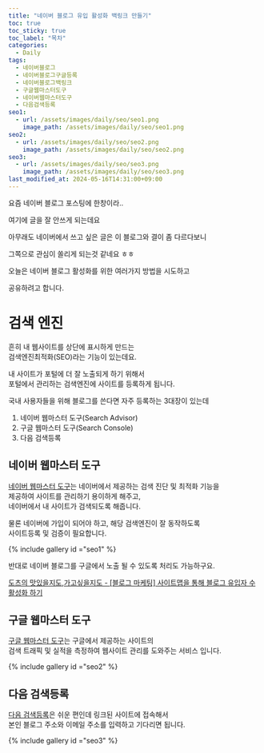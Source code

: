 ```yaml
---
title: "네이버 블로그 유입 활성화 백링크 만들기"
toc: true
toc_sticky: true
toc_label: "목차"
categories:
  - Daily
tags:
  - 네이버블로그
  - 네이버블로그구글등록
  - 네이버블로그백링크
  - 구글웹마스터도구
  - 네이버웹마스터도구
  - 다음검색등록
seo1:
  - url: /assets/images/daily/seo/seo1.png
    image_path: /assets/images/daily/seo/seo1.png
seo2:
  - url: /assets/images/daily/seo/seo2.png
    image_path: /assets/images/daily/seo/seo2.png
seo3:
  - url: /assets/images/daily/seo/seo3.png
    image_path: /assets/images/daily/seo/seo3.png
last_modified_at: 2024-05-16T14:31:00+09:00
---
```


요즘 네이버 블로그 포스팅에 한창이라..

여기에 글을 잘 안쓰게 되는데요

아무래도 네이버에서 쓰고 싶은 글은 이 블로그와 결이 좀 다르다보니

그쪽으로 관심이 쏠리게 되는것 같네요 ㅎㅎ

오늘은 네이버 블로그 활성화를 위한 여러가지 방법을 시도하고

공유하려고 합니다.

# 검색 엔진

흔히 내 웹사이트를 상단에 표시하게 만드는  
검색엔진최적화(SEO)라는 기능이 있는데요.

내 사이트가 포털에 더 잘 노출되게 하기 위해서  
포털에서 관리하는 검색엔진에 사이트를 등록하게 됩니다.

국내 사용자들을 위해 블로그를 쓴다면 자주 등록하는 3대장이 있는데

1. 네이버 웹마스터 도구(Search Advisor)
2. 구글 웹마스터 도구(Search Console)
3. 다음 검색등록

## 네이버 웹마스터 도구

[네이버 웹마스터 도구](https://searchadvisor.naver.com/)는 네이버에서 제공하는 검색 진단 및 최적화 기능을  
제공하여 사이트를 관리하기 용이하게 해주고,  
네이버에서 내 사이트가 검색되도록 해줍니다.

물론 네이버에 가입이 되어야 하고, 해당 검색엔진이 잘 동작하도록  
사이트등록 및 검증이 필요합니다.

{% include gallery id ="seo1" %}

반대로 네이버 블로그를 구글에서 노출 될 수 있도록 처리도 가능하구요.

[도츠의 맛있을지도,가고싶을지도 - [블로그 마케팅] 사이트맵을 통해 블로그 유입자 수 활성화 하기](https://m.blog.naver.com/starfish0908/223449595171)

## 구글 웹마스터 도구

[구글 웹마스터 도구](https://search.google.com/search-console/welcome?hl=ko)는 구글에서 제공하는 사이트의  
검색 트래픽 및 실적을 측정하여 웹사이트 관리를 도와주는 서비스 입니다.

{% include gallery id ="seo2" %}

## 다음 검색등록

[다음 검색등록](https://register.search.daum.net/index.daum)은 쉬운 편인데 링크된 사이트에 접속해서  
본인 블로그 주소와 이메일 주소를 입력하고 기다리면 됩니다.

{% include gallery id ="seo3" %}

